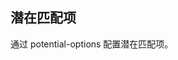 ## 潜在匹配项

通过 potential-options 配置潜在匹配项。

<preview path="../search-box/potential-match.vue"></preview>
